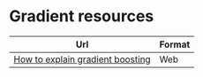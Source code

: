 # Gradient resources

| Url | Format |
|-----|--------|
| [How to explain gradient boosting](http://explained.ai/gradient-boosting/index.html) | Web |
